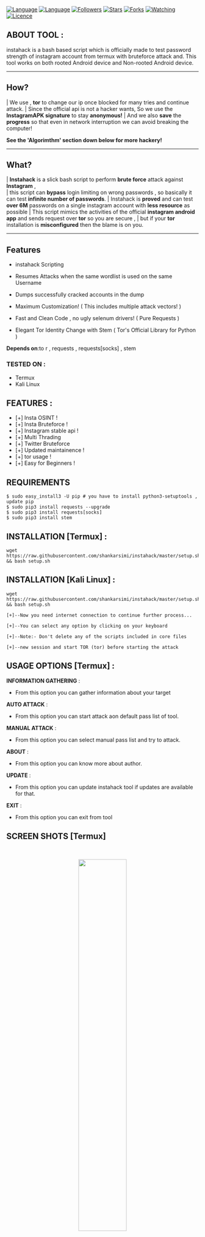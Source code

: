 
<a href="https://github.com/shankarsimi"><img title="Language" src="https://img.shields.io/badge/Made%20with-Bash-1f425f.svg?v=103"></a>
<a href="https://github.com/shankarsimi"><img title="Language" src="https://img.shields.io/badge/Made%20with-Python-1f425f.svg?v=103"></a>
<a href="https://github.com/shankarsimi"><img title="Followers" src="https://img.shields.io/github/followers/evildevill?color=blue&style=flat-square"></a>
<a href="https://github.com/shankarsimi"><img title="Stars" src="https://img.shields.io/github/stars/evildevill/instahack?color=red&style=flat-square"></a>
<a href="https://github.com/shankarsimi"><img title="Forks" src="https://img.shields.io/github/forks/evildevill/instahack?color=red&style=flat-square"></a>
<a href="https://github.com/shankarsimi"><img title="Watching" src="https://img.shields.io/github/watchers/evildevill/instahack?label=Watchers&color=blue&style=flat-square"></a>
<a href="https://github.com/shankarsimi"><img title="Licence" src="https://img.shields.io/badge/License-MIT-blue.svg"></a>
</p>

## ABOUT TOOL :

instahack is a bash based script which is officially made to test password strength of instagram account from termux with bruteforce attack and. This tool works on both rooted Android device and Non-rooted Android device.

------
 How?
------

| We use , **tor** to change our ip once blocked for many tries and continue attack.
| Since the official api is not a hacker wants, So we use the **InstagramAPK signature** to stay **anonymous!**
| And we also **save** the **progress** so that even in network interruption we can avoid breaking the computer!

 **See the 'Algorimthm' section down below for more hackery!**

-------
 What?
-------

| **Instahack** is a slick bash script to perform  **brute force** attack against **Instagram** ,   
| this script can **bypass** login limiting on wrong passwords ,  so basically it can test **infinite number of passwords**.
| Instahack is **proved** and can test **over 6M** passwords on a single instagram account with **less resource** as possible
| This script mimics the activities of the official **instagram android app** and sends request over **tor** so you are secure ,
| but if your **tor** installation is **misconfigured** then the blame is on you.

------------
 Features
------------

* instahack Scripting

* Resumes Attacks when the same wordlist is used on the same Username
* Dumps successfully cracked accounts in the dump
* Maximum Customization! ( This includes multiple attack vectors! )
* Fast and Clean Code , no ugly selenum drivers! ( Pure Requests )
* Elegant Tor Identity Change with Stem ( Tor's Official Library for Python )


**Depends on**:to r ,  requests , requests[socks] , stem

### TESTED ON :

* Termux
* Kali Linux

## FEATURES :
* [+] Insta OSINT !
* [+] Insta Bruteforce !
* [+] Instagram stable api !
* [+] Multi Thrading
* [+] Twitter Bruteforce
* [+] Updated maintainence !
* [+] tor usage !
* [+] Easy for Beginners !

## REQUIREMENTS

```
$ sudo easy_install3 -U pip # you have to install python3-setuptools , update pip
$ sudo pip3 install requests --upgrade
$ sudo pip3 install requests[socks]
$ sudo pip3 install stem
```

## INSTALLATION [Termux] :
```
wget https://raw.githubusercontent.com/shankarsimi/instahack/master/setup.sh && bash setup.sh
```
## INSTALLATION [Kali Linux] :
```
wget https://raw.githubusercontent.com/shankarsimi/instahack/master/setup.sh && bash setup.sh
```

```
[+]--Now you need internet connection to continue further process...

[+]--You can select any option by clicking on your keyboard

[+]--Note:- Don't delete any of the scripts included in core files

[+]--new session and start TOR (tor) before starting the attack
```
## USAGE OPTIONS [Termux] :

__INFORMATION GATHERING__ :
- From this option you can gather information about your target

__AUTO ATTACK__ :
- From this option you can start attack aon default pass list of tool.

__MANUAL ATTACK__ :
- From this option you can select manual pass list and try to attack.

__ABOUT__ :
- From this option you can know more about author.

__UPDATE__ :
- From this option you can update instahack tool if updates are available for that.

__EXIT__ :
- From this option you can exit from tool 

## SCREEN SHOTS [Termux]

<br>
<p align="center">
<img width="50%" src="https://raw.githubusercontent.com/shankarsimi/shankarsimi/main/assets/instahack.png"/>
</p>

## WATCH VIDEO [Termux]



## CONNECT WITH US :
https://www.facebook.com/Shankarsimi9?mibextid=LQQJ4d
<img width="414" alt="image" src="https://github.com/Shankarsimi90/patelbhai90/assets/73870447/bf012467-9b65-4c2e-97ea-9f485bf127a7">
https://instagram.com/shankarpatel__simi?igshid=MzRlODBiNWFlZA==



## WARNING : 
***This tool is only for educational purpose. If you use this tool for other purposes except education we will not be responsible in such cases.***
